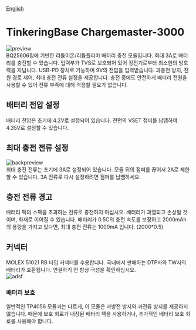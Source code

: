 [English](https://github.com/TinkeringBase/chargemaster-3000)
# TinkeringBase Chargemaster-3000
![preview](https://github.com/TinkeringBase/chargemaster-3000/blob/main/3dpreview.png?raw=true)\
BQ25606칩에 기반한 리튬이온/리튬폴리머 배터리 충전 모듈입니다. 최대 3A로 배터리를 충전할 수 있습니다. 입력부가 TVS로 보호되어 있어 정전기로부터 최소한의 방호력을 지닙니다. USB-PD 장치로 기능하며 9V의 전압을 입력받습니다. 과충전 방지, 전원 경로 제어, 최대 충전 전류 설정을 제공합니다. 충전 중에도 안전하게 배터리 전원을 사용할 수 있어 전류 부족에 대해 걱정할 필요가 없습니다.
## 배터리 전압 설정
배터리 전압은 초기에 4.2V로 설정되어 있습니다. 전면의 VSET 점퍼를 납땜하여 4.35V로 설정할 수 있습니다.
## 최대 충전 전류 설정
![backpreview](https://github.com/TinkeringBase/chargemaster-3000/blob/main/pcbbackpreview.png?raw=true)\
최대 충전 전류는 초기에 3A로 설정되어 있습니다. 모듈 뒤의 점퍼를 끊어서 2A로 제한할 수 있습니다. 3A 전류로 다시 설정하려면 점퍼를 납땜하세요.
## 충전 전류 경고
배터리 팩의 스펙을 초과하는 전류로 충전하지 마십시오. 배터리가 과열되고 손상될 것이며, 화재로 이어질 수 있습니다. 배터리가 0.5C의 충전 속도를 보장하고 2000mAh의 용량을 가지고 있다면, 최대 충전 전류는 1000mA 입니다. (2000*0.5)
## 커넥터
MOLEX 51021 RB 타입 커넥터를 수용합니다. 국내에서 판매하는 DTP사와 TW사의 배터리가 호환됩니다. 연결하기 전 항상 극성을 확인하십시오.\
![adsf](https://github.com/TinkeringBase/chargemaster-500/assets/47267045/8cbb29fd-9ee4-4e2c-87f2-7d67e7da962e)
### 배터리 보호
일반적인 TP4056 모듈과는 다르게, 이 모듈은 과방전 방지와 과전류 방지를 제공하지 않습니다. 때문에 보호 회로가 내장된 배터리 팩을 사용하거나, 추가적인 배터리 보호 회로를 사용해야 합니다.

